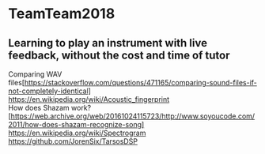 # TeamTeam2018
## Learning to play an instrument with live feedback, without the cost and time of tutor

Comparing WAV files[https://stackoverflow.com/questions/471165/comparing-sound-files-if-not-completely-identical]  
https://en.wikipedia.org/wiki/Acoustic_fingerprint  
How does Shazam work?[https://web.archive.org/web/20161024115723/http://www.soyoucode.com/2011/how-does-shazam-recognize-song]  
https://en.wikipedia.org/wiki/Spectrogram  
https://github.com/JorenSix/TarsosDSP

